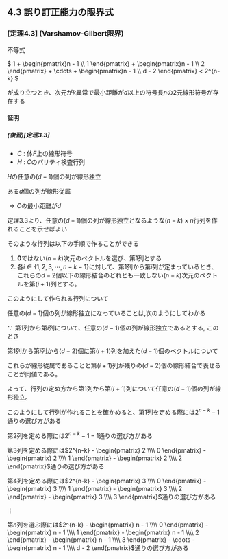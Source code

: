 ## 4.3 誤り訂正能力の限界式

### [定理4.3] \(Varshamov-Gilbert限界)
不等式

$
  1 +
  \begin{pmatrix}n - 1 \\\\ 1 \end{pmatrix} +
  \begin{pmatrix}n - 1 \\\\ 2 \end{pmatrix} + 
  \cdots +
  \begin{pmatrix}n - 1 \\\\ d - 2 \end{pmatrix}
  < 2^{n-k}
$

が成り立つとき、次元が$k$異常で最小距離が$d$以上の符号長$n$の2元線形符号が存在する

#### 証明
##### (復習)[定理3.3]
- $C$ : 体$F$上の線形符号
- $H$ : $C$のパリティ検査行列

$H$の任意の$(d-1)$個の列が線形独立

ある$d$個の列が線形従属

$\Rightarrow C$の最小距離が$d$

定理3.3より、任意の$(d-1)$個の列が線形独立となるような$(n - k) \times n$行列を作れることを示せばよい

そのような行列は以下の手順で作ることができる

1. $\boldsymbol{0}$ではない$(n - k)$次元のベクトルを選び、第1列とする
2. 各$i \in \lbrace 1, 2, 3, \cdots , n - k - 1 \rbrace$に対して、第1列から第$i$列が定まっているとき、
   これらの$d - 2$個以下の線形結合のどれとも一致しない$(n - k)$次元のベクトルを第$(i+1)$列とする。

このようにして作られる行列について

任意の$(d - 1)$個の列が線形独立になっていることは,次のようにしてわかる

$\because$ 第$1$列から第$i$列について、任意の$(d-1)$個の列が線形独立であるとする,
このとき

 第$1$列から第$i$列から$(d-2)$個に第$(i+1)$列を加えた$(d-1)$個のベクトルについて

これらが線形従属であることと第$(i+1)$列が残りの$(d-2)$個の線形結合で表せることが同値である。

よって、行列の定め方から第$1$列から第$(i+1)$列について任意の$(d-1)$個の列が線形独立。

このようにして行列が作れることを確かめると、第1列を定める際には$2^{n-k} - 1$通りの選び方がある

第2列を定める際には$2^{n-k} - 1 - 1$通りの選び方がある

第3列を定める際には$2^{n-k} -
 \begin{pmatrix} 2 \\\\ 0 \end{pmatrix} - 
 \begin{pmatrix} 2 \\\\ 1 \end{pmatrix} -
 \begin{pmatrix} 2 \\\\ 2 \end{pmatrix}$通りの選び方がある
 
第4列を定める際には$2^{n-k} -
 \begin{pmatrix} 3 \\\\ 0 \end{pmatrix} - 
 \begin{pmatrix} 3 \\\\ 1 \end{pmatrix} -
 \begin{pmatrix} 3 \\\\ 2 \end{pmatrix} -
 \begin{pmatrix} 3 \\\\ 3 \end{pmatrix}$通りの選び方がある

$\vdots$

 第$n$列を選ぶ際には$2^{n-k} -
 \begin{pmatrix} n - 1 \\\\ 0 \end{pmatrix} - 
 \begin{pmatrix} n - 1 \\\\ 1 \end{pmatrix} -
 \begin{pmatrix} n - 1 \\\\ 2 \end{pmatrix} -
 \begin{pmatrix} n - 1 \\\\ 3 \end{pmatrix} -
 \cdots -
 \begin{pmatrix} n - 1 \\\\ d - 2 \end{pmatrix}$通りの選び方がある


